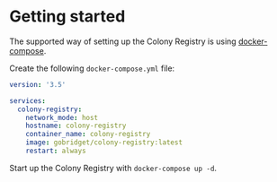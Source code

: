 # Getting started

The supported way of setting up the Colony Registry is using [docker-compose](https://docs.docker.com/compose/).

Create the following `docker-compose.yml` file:

~~~yaml
version: '3.5'

services:
  colony-registry:
    network_mode: host
    hostname: colony-registry
    container_name: colony-registry
    image: gobridget/colony-registry:latest
    restart: always
~~~

Start up the Colony Registry with `docker-compose up -d`.
